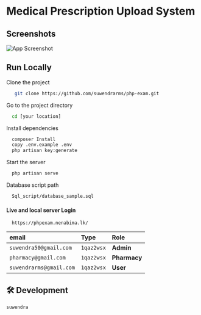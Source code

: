 
# Medical Prescription Upload System







## Screenshots

![App Screenshot](public/ceylon2.PNG)


## Run Locally

Clone the project

```bash
   git clone https://github.com/suwendrarms/php-exam.git
```

Go to the project directory

```bash
  cd [your location]
```

Install dependencies

```bash
  composer Install
  copy .env.example .env
  php artisan key:generate
```

Start the server

```bash
  php artisan serve

```

Database script path

```bash
  Sql_script/database_sample.sql

```
#### Live and local server Login
 
```
  https://phpexam.nenabima.lk/
```

| email                       | Type              | Role                              |
| :-------------------------- | :-----------------| :-------------------------------- |
| `suwendra50@gmail.com`      | `1qaz2wsx`        | **Admin**                         |
| `pharmacy@gmail.com`        | `1qaz2wsx`        | **Pharmacy**                      |
| `suwendrarms@gmail.com`     | `1qaz2wsx`        | **User**                          |



## 🛠 Development

`suwendra`